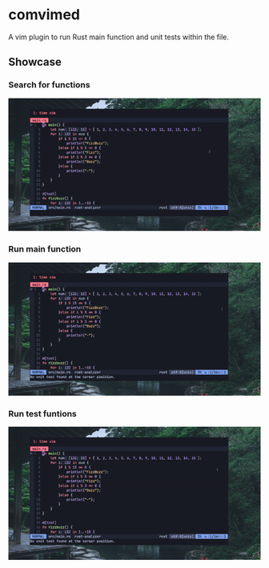 # comvimed
A vim plugin to run Rust main function and unit tests within the file.

## Showcase

### Search for functions

![Alt text](./images/search_function.gif)

### Run main function

![Alt text](./images/main_function.gif)

### Run test funtions

![Alt text](./images/unit_tests.gif)


